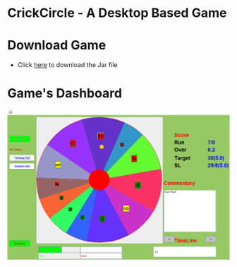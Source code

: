 # CrickCircle - A Desktop Based Game

# Download Game
* Click [here](https://github.com/cd-dpk/CrickCircle/raw/refs/heads/master/CrickCircle.jar) to download the Jar file

# Game's Dashboard
![Game Dashboard](https://github.com/cd-dpk/CrickCircle/blob/master/CrickCircleGameBoard.PNG)

